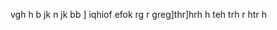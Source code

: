 
vgh h b jk n  jk bb               ]
iqhiof 
efok
rg
r
greg]thr]hrh
h
teh
trh
r
htr
h                                                      
